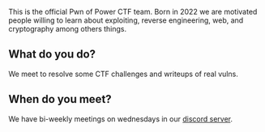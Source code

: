 This is the official Pwn of Power CTF team.
Born in 2022 we are motivated people willing to learn about exploiting, reverse engineering, web, and cryptography among others things.

## What do you do?

We meet to resolve some CTF challenges and writeups of real vulns.

## When do you meet?

We have bi-weekly meetings on wednesdays in our [discord server](https://discord.gg/JzGy89Znt5).
